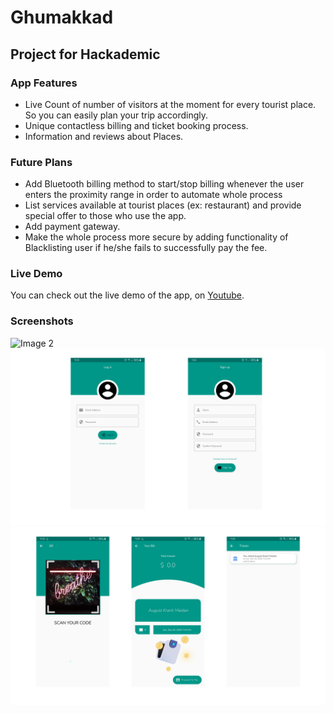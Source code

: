 # Ghumakkad

## Project for Hackademic 


### App Features

- Live Count of number of visitors at the moment for every tourist place.
  So you can easily plan your trip accordingly.
- Unique contactless billing and ticket booking process.
- Information and reviews about Places.

### Future Plans

- Add Bluetooth billing method to start/stop billing whenever the user enters the proximity range in order to automate whole process
- List services available at tourist places (ex: restaurant) and provide special offer to those who use the app.
- Add payment gateway.
- Make the whole process more secure by adding functionality of Blacklisting user if he/she fails to successfully pay the fee.  
  
### Live Demo

You can check out the live demo of the app, on <a href='https://youtu.be/ZjTLvHjShh0'>Youtube</a>. 

### Screenshots
![Image 2](./assets/images/2.png)
![Image 1](./assets/images/1.png)
![Image 3](./assets/images/3.png)
